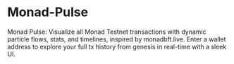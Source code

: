 # Monad-Pulse
Monad Pulse: Visualize all Monad Testnet transactions with dynamic particle flows, stats, and timelines, inspired by monadbft.live. Enter a wallet address to explore your full tx history from genesis in real-time with a sleek UI.
